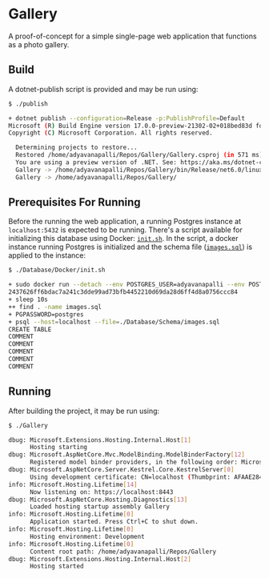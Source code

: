 # Gallery

A proof-of-concept for a simple single-page web application that functions as a
photo gallery.

## Build

A dotnet-publish script is provided and may be run using:

```bash
$ ./publish

+ dotnet publish --configuration=Release -p:PublishProfile=Default
Microsoft (R) Build Engine version 17.0.0-preview-21302-02+018bed83d for .NET
Copyright (C) Microsoft Corporation. All rights reserved.

  Determining projects to restore...
  Restored /home/adyavanapalli/Repos/Gallery/Gallery.csproj (in 571 ms).
  You are using a preview version of .NET. See: https://aka.ms/dotnet-core-preview
  Gallery -> /home/adyavanapalli/Repos/Gallery/bin/Release/net6.0/linux-x64/Gallery.dll
  Gallery -> /home/adyavanapalli/Repos/Gallery/
```

## Prerequisites For Running

Before the running the web application, a running Postgres instance at
`localhost:5432` is expected to be running. There's a script available for
initializing this database using Docker: [`init.sh`](Database/Docker/init.sh).
In the script, a docker instance running Postgres is initialized and the schema
file ([`images.sql`](Database/Schema/images.sql)) is applied to the instance:

```bash
$ ./Database/Docker/init.sh

+ sudo docker run --detach --env POSTGRES_USER=adyavanapalli --env POSTGRES_PASSWORD=postgres --publish 127.0.0.1:5432:5432 postgres
2437626ff6bdac7a241c3dde99ad73bfb4452210d69da28d6ff4d8a0756ccc84
+ sleep 10s
++ find . -name images.sql
+ PGPASSWORD=postgres
+ psql --host=localhost --file=./Database/Schema/images.sql
CREATE TABLE
COMMENT
COMMENT
COMMENT
COMMENT
COMMENT
```

## Running

After building the project, it may be run using:

```bash
$ ./Gallery

dbug: Microsoft.Extensions.Hosting.Internal.Host[1]
      Hosting starting
dbug: Microsoft.AspNetCore.Mvc.ModelBinding.ModelBinderFactory[12]
      Registered model binder providers, in the following order: Microsoft.AspNetCore.Mvc.ModelBinding.Binders.BinderTypeModelBinderProvider, Microsoft.AspNetCore.Mvc.ModelBinding.Binders.ServicesModelBinderProvider, Microsoft.AspNetCore.Mvc.ModelBinding.Binders.BodyModelBinderProvider, Microsoft.AspNetCore.Mvc.ModelBinding.Binders.HeaderModelBinderProvider, Microsoft.AspNetCore.Mvc.ModelBinding.Binders.FloatingPointTypeModelBinderProvider, Microsoft.AspNetCore.Mvc.ModelBinding.Binders.EnumTypeModelBinderProvider, Microsoft.AspNetCore.Mvc.ModelBinding.Binders.DateTimeModelBinderProvider, Microsoft.AspNetCore.Mvc.ModelBinding.Binders.SimpleTypeModelBinderProvider, Microsoft.AspNetCore.Mvc.ModelBinding.Binders.CancellationTokenModelBinderProvider, Microsoft.AspNetCore.Mvc.ModelBinding.Binders.ByteArrayModelBinderProvider, Microsoft.AspNetCore.Mvc.ModelBinding.Binders.FormFileModelBinderProvider, Microsoft.AspNetCore.Mvc.ModelBinding.Binders.FormCollectionModelBinderProvider, Microsoft.AspNetCore.Mvc.ModelBinding.Binders.KeyValuePairModelBinderProvider, Microsoft.AspNetCore.Mvc.ModelBinding.Binders.DictionaryModelBinderProvider, Microsoft.AspNetCore.Mvc.ModelBinding.Binders.ArrayModelBinderProvider, Microsoft.AspNetCore.Mvc.ModelBinding.Binders.CollectionModelBinderProvider, Microsoft.AspNetCore.Mvc.ModelBinding.Binders.ComplexObjectModelBinderProvider
dbug: Microsoft.AspNetCore.Server.Kestrel.Core.KestrelServer[0]
      Using development certificate: CN=localhost (Thumbprint: AFAAE284CFFB29BF45E9E9D4E77912D1C16C2D16)
info: Microsoft.Hosting.Lifetime[14]
      Now listening on: https://localhost:8443
dbug: Microsoft.AspNetCore.Hosting.Diagnostics[13]
      Loaded hosting startup assembly Gallery
info: Microsoft.Hosting.Lifetime[0]
      Application started. Press Ctrl+C to shut down.
info: Microsoft.Hosting.Lifetime[0]
      Hosting environment: Development
info: Microsoft.Hosting.Lifetime[0]
      Content root path: /home/adyavanapalli/Repos/Gallery
dbug: Microsoft.Extensions.Hosting.Internal.Host[2]
      Hosting started
```
